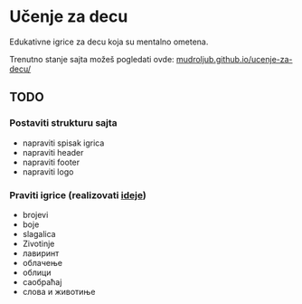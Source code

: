# Učenje za decu

Edukativne igrice za decu koja su mentalno ometena.

Trenutno stanje sajta možeš pogledati ovde: [mudroljub.github.io/ucenje-za-decu/](https://mudroljub.github.io/ucenje-za-decu/)

## TODO

### Postaviti strukturu sajta

* napraviti spisak igrica
* napraviti header
* napraviti footer
* napraviti logo

### Praviti igrice (realizovati [ideje](IDEJE.md))

* brojevi
* boje
* slagalica
* Zivotinje
* лавиринт
* облачење
* облици
* саобраћај
* слова и животиње
